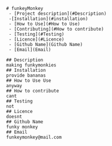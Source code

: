 
    # funkeyMonkey
     - [Project description](#Description)
     -[Installation](#installation)
     - [How to Use](#How to Use)
     - [Contributing](#How to contribute)
     - [Testing](#Testing)
     - [Licence](#Licence)
     - [Github Name](Github Name)
     - [Email](Email)

    ## Description
    making funkymonkies
    ## Installation
    provide bananas
    ## How to Use Use
    anyway
    ## How to contribute
    cant
    ## Testing
    not
    ## Licence
    doesnt
    ## Github Name
    funky monkey
    ## Email
    funkeymonkey@mail.com

    